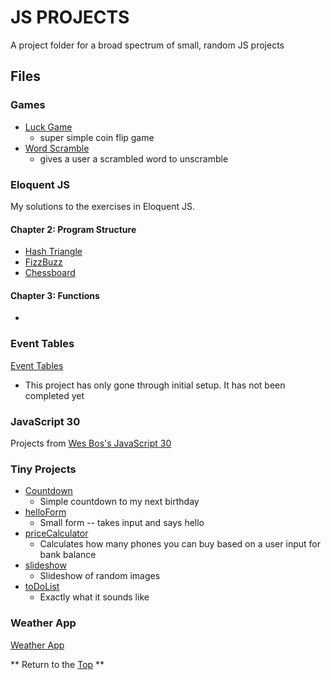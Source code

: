 # JS PROJECTS
[p]: #project


A project folder for a broad spectrum of small, random JS projects


## Files
[f]: #files

### Games
* [Luck Game](/games/luckGame)
    * super simple coin flip game
* [Word Scramble](/games/wordScramble)
    * gives a user a scrambled word to unscramble
    
### Eloquent JS

My solutions to the exercises in Eloquent JS.

#### Chapter 2: Program Structure
    
* [Hash Triangle](/eloquentJS/chapter2/hashTriangle.js)
* [FizzBuzz](/eloquentJS/chapter2/fizzBuzz.js)
* [Chessboard](/eloquentJS/chapter2/chessboard.js)

#### Chapter 3: Functions

* 
  
### Event Tables
[Event Tables](/eventTables) 
- This project has only gone through initial setup. It has not been completed yet
  
### JavaScript 30 
Projects from [Wes Bos's JavaScript 30](https://javascript30.com/)

### Tiny Projects
  * [Countdown](/tinyProjects/countdown)
    * Simple countdown to my next birthday
  * [helloForm](/tinyProjects/helloForm)
    * Small form -- takes input and says hello
  * [priceCalculator](/tinyProjects/priceCalculator)
    * Calculates how many phones you can buy based on a user input for bank balance
  * [slideshow](/tinyProjects/slideshow)
    * Slideshow of random images
  * [toDoList](/tinyProjects/toDoList)
    * Exactly what it sounds like

### Weather App
[Weather App](/weatherApp)

** Return to the [Top][p] **